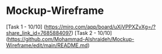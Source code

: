 # Mockup-Wireframe

[Task 1 - 10/10] (https://miro.com/app/board/uXjVPPXZvXg=/?share_link_id=7685884097)
[Task 2 - 10/10] (https://github.com/Mohammad-Alshraideh/Mockup-Wireframe/edit/main/README.md)
